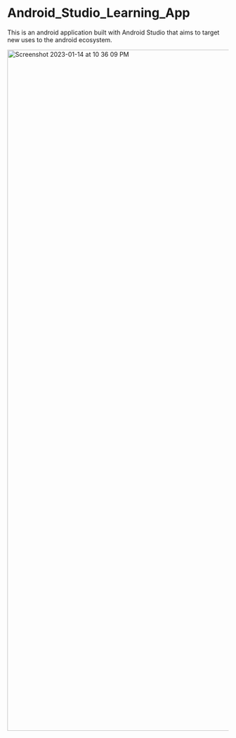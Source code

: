 # Android_Studio_Learning_App
This is an android application built with Android Studio that aims to target new uses to the android ecosystem.


<img width="1552" alt="Screenshot 2023-01-14 at 10 36 09 PM" src="https://user-images.githubusercontent.com/104536921/212520049-eb125eca-7b1e-45f1-8b2c-3bc363f74f54.png">
